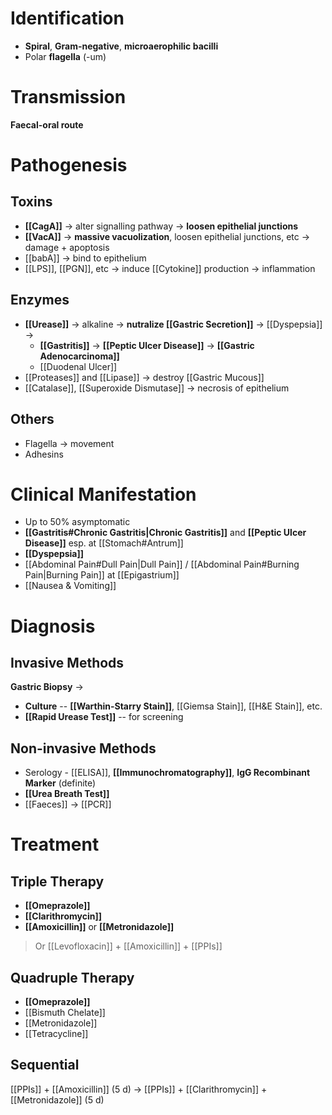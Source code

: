 # Identification
- **Spiral**, **Gram-negative**, **microaerophilic bacilli**
- Polar **flagella** (-um)

# Transmission
**Faecal-oral route**

# Pathogenesis
## Toxins
- **[[CagA]]** -> alter signalling pathway -> **loosen epithelial junctions** 
- **[[VacA]]** -> **massive vacuolization**, loosen epithelial junctions, etc -> damage + apoptosis
- [[babA]] -> bind to epithelium
- [[LPS]], [[PGN]], etc -> induce [[Cytokine]] production -> inflammation

## Enzymes
- **[[Urease]]** -> alkaline -> **nutralize [[Gastric Secretion]]** -> [[Dyspepsia]] ->
	- **[[Gastritis]]** -> **[[Peptic Ulcer Disease]]** -> **[[Gastric Adenocarcinoma]]**
	- [[Duodenal Ulcer]]
- [[Proteases]] and [[Lipase]] -> destroy [[Gastric Mucous]]
- [[Catalase]], [[Superoxide Dismutase]] -> necrosis of epithelium

## Others
- Flagella -> movement
- Adhesins

# Clinical Manifestation
- Up to 50% asymptomatic
- **[[Gastritis#Chronic Gastritis|Chronic Gastritis]]** and **[[Peptic Ulcer Disease]]** esp. at [[Stomach#Antrum]]
- **[[Dyspepsia]]**
- [[Abdominal Pain#Dull Pain|Dull Pain]] / [[Abdominal Pain#Burning Pain|Burning Pain]] at [[Epigastrium]]
- [[Nausea & Vomiting]]

# Diagnosis
## Invasive Methods
**Gastric Biopsy** -> 
- **Culture** -- **[[Warthin-Starry Stain]]**, [[Giemsa Stain]], [[H&E Stain]], etc.
- **[[Rapid Urease Test]]** -- for screening

## Non-invasive Methods
- Serology - [[ELISA]], **[[Immunochromatography]]**, **IgG Recombinant Marker** (definite)
- **[[Urea Breath Test]]**
- [[Faeces]] -> [[PCR]]

# Treatment
## Triple Therapy
- **[[Omeprazole]]**
- **[[Clarithromycin]]**
- **[[Amoxicillin]]** or **[[Metronidazole]]**
> Or [[Levofloxacin]] + [[Amoxicillin]] + [[PPIs]]

## Quadruple Therapy
- **[[Omeprazole]]**
- [[Bismuth Chelate]]
- [[Metronidazole]]
- [[Tetracycline]]

## Sequential
[[PPIs]] + [[Amoxicillin]] (5 d) -> [[PPIs]] + [[Clarithromycin]] + [[Metronidazole]] (5 d)